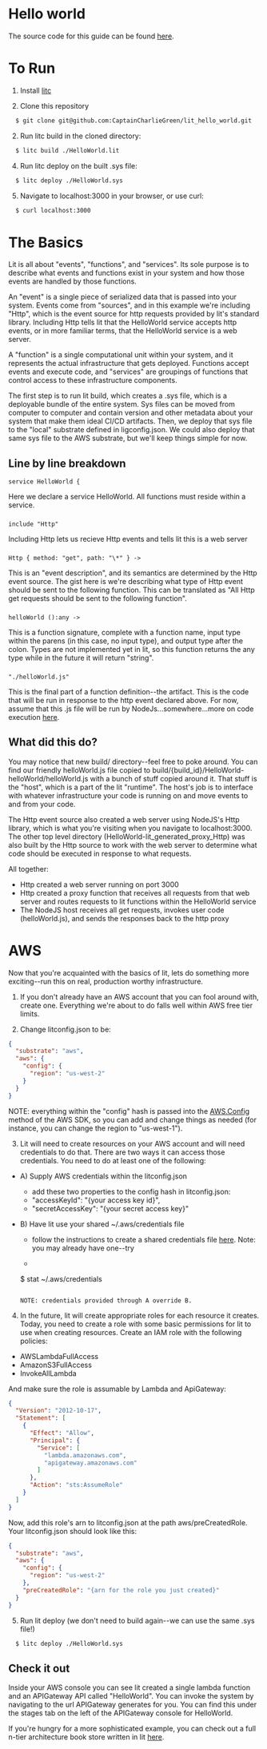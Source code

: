 # Hello world

The source code for this guide can be found [here](https://github.com/litlang/demo_hello_world).

# To Run

1) Install [litc]("/Guides/Getting%20Started")

2) Clone this repository
```bash
  $ git clone git@github.com:CaptainCharlieGreen/lit_hello_world.git
```
2) Run litc build in the cloned directory:
```bash
  $ litc build ./HelloWorld.lit
```
4) Run litc deploy on the built .sys file:
```bash
  $ litc deploy ./HelloWorld.sys
```
5) Navigate to localhost:3000 in your browser, or use curl:
```bash
  $ curl localhost:3000
```
# The Basics

Lit is all about "events", "functions", and "services".  Its sole purpose is to describe what events and functions exist in your system and how those events are handled by those functions.

An "event" is a single piece of serialized data that is passed into your system.  Events come from "sources", and in this example we're including "Http", which is the event source for http requests provided by lit's standard library.  Including Http tells lit that the HelloWorld service accepts http events, or in more familiar terms, that the HelloWorld service is a web server.

A "function" is a single computational unit within your system, and it represents the actual infrastructure that gets deployed.  Functions accept events and execute code, and "services" are groupings of functions that control access to these infrastructure components.

The first step is to run lit build, which creates a .sys file, which is a deployable bundle of the entire system.  Sys files can be moved from computer to computer and contain version and other metadata about your system that make them ideal CI/CD artifacts.  Then, we deploy that sys file to the "local" substrate defined in ligconfig.json.  We could also deploy that same sys file to the AWS substrate, but we'll keep things simple for now.

## Line by line breakdown
```
service HelloWorld {
```
Here we declare a service HelloWorld.  All functions must reside within a service.
### 
```
include "Http"
```
Including Http lets us recieve Http events and tells lit this is a web server
### 
```
Http { method: "get", path: "\*" } ->
```
This is an "event description", and its semantics are determined by the Http event source.  The gist here is we're describing what type of Http event should be sent to the following function.  This can be translated as "All Http get requests should be sent to the following function".
### 
```
helloWorld ():any ->
```
This is a function signature, complete with a function name, input type within the parens (in this case, no input type), and output type after the colon.  Types are not implemented yet in lit, so this function returns the any type while in the future it will return "string".
### 
```
"./helloWorld.js"
```
This is the final part of a function definition--the artifact.  This is the code that will be run in response to the http event declared above.  For now, assume that this .js file will be run by NodeJs...somewhere...more on code execution [here]("/Specification/Function%20Infrastructure").


## What did this do?

You may notice that new build/ directory--feel free to poke around.  You can find our friendly helloWorld.js file copied to build/{build_id}/HelloWorld-helloWorld/helloWorld.js with a bunch of stuff copied around it.  That stuff is the "host", which is a part of the lit "runtime".  The host's job is to interface with whatever infrastructure your code is running on and move events to and from your code.

The Http event source also created a web server using NodeJS's Http library, which is what you're visiting when you navigate to localhost:3000.  The other top level directory (HelloWorld-lit_generated_proxy_Http) was also built by the Http source to work with the web server to determine what code should be executed in response to what requests.

All together:
  - Http created a web server running on port 3000
  - Http created a proxy function that receives all requests from that web server and routes requests to lit functions within the HelloWorld service
  - The NodeJS host receives all get requests, invokes user code (helloWorld.js), and sends the responses back to the http proxy

# AWS

Now that you're acquainted with the basics of lit, lets do something more exciting--run this on real, production worthy infrastructure.

1) If you don't already have an AWS account that you can fool around with, create one.  Everything we're about to do falls well within AWS free tier limits.

2) Change litconfig.json to be:

```json
{
  "substrate": "aws",
  "aws": {
    "config": {
      "region": "us-west-2"
    }
  }
}

```
NOTE: everything within the "config" hash is passed into the [AWS.Config](https://docs.aws.amazon.com/AWSJavaScriptSDK/latest/AWS/Config.html) method of the AWS SDK, so you can add and change things as needed (for instance, you can change the region to "us-west-1").

3) Lit will need to create resources on your AWS account and will need credentials to do that.  There are two ways it can access those credentials.  You need to do at least one of the following:

  + A) Supply AWS credentials within the litconfig.json
    - add these two properties to the config hash in litconfig.json:
    - "accessKeyId": "{your access key id}",
    - "secretAccessKey": "{your secret access key}"

  + B) Have lit use your shared ~/.aws/credentials file
    - follow the instructions to create a shared credentials file [here](https://docs.aws.amazon.com/sdk-for-javascript/v2/developer-guide/loading-node-credentials-shared.html).  Note: you may already have one--try
    - ```bash
    $ stat ~/.aws/credentials
    ```

    NOTE: credentials provided through A override B.

4) In the future, lit will create appropriate roles for each resource it creates.  Today, you need to create a role with some basic permissions for lit to use when creating resources.  Create an IAM role with the following policies:

  + AWSLambdaFullAccess
  + AmazonS3FullAccess
  + InvokeAllLambda

And make sure the role is assumable by Lambda and ApiGateway:
```json
{
  "Version": "2012-10-17",
  "Statement": [
    {
      "Effect": "Allow",
      "Principal": {
        "Service": [
          "lambda.amazonaws.com",
          "apigateway.amazonaws.com"
        ]
      },
      "Action": "sts:AssumeRole"
    }
  ]
}
```

Now, add this role's arn to litconfig.json at the path aws/preCreatedRole.  Your litconfig.json should look like this:

```json
{
  "substrate": "aws",
  "aws": {
    "config": {
      "region": "us-west-2"
    },
    "preCreatedRole": "{arn for the role you just created}"
  }
}
```

5) Run lit deploy (we don't need to build again--we can use the same .sys file!)

```bash
  $ litc deploy ./HelloWorld.sys
```

## Check it out

Inside your AWS console you can see lit created a single lambda function and an APIGateway API called "HelloWorld".  You can invoke the system by navigating to the url APIGateway generates for you.  You can find this under the stages tab on the left of the APIGateway console for HelloWorld.

If you're hungry for a more sophisticated example, you can check out a full n-tier architecture book store written in lit [here](https://github.com/CaptainCharlieGreen/lit_demo).

